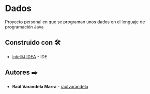 # Dados
Proyecto personal en que se programan unos dados en el lenguaje de programación Java


## Construido con :hammer_and_wrench:

* [IntelliJ IDEA](https://www.jetbrains.com/es-es/idea/) - IDE

## Autores :black_nib:

* **Raúl Varandela Marra** -  [raulvarandela](https://github.com/raulvarandela)
